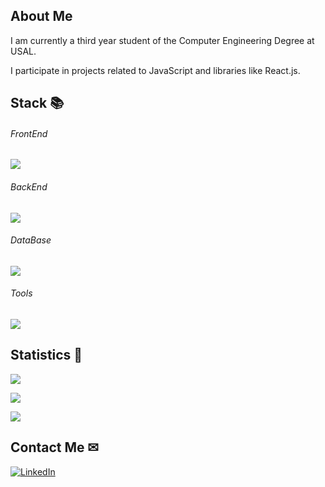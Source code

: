 ## About Me 

I am currently a third year student of the Computer Engineering Degree at USAL.

I participate in projects related to JavaScript and libraries like React.js.

## Stack 📚

<p align="center">
  <h6>FrontEnd</h6>
  <a href="https://skillicons.dev">
    <img src="https://skillicons.dev/icons?i=react,vue" />
  </a>
</p>
<p align="center">
  <h6>BackEnd</h6>
  <a href="https://skillicons.dev">
    <img src="https://skillicons.dev/icons?i=express,java,django,nodejs" />
  </a>
</p>
<p align="center">
  <h6>DataBase</h6>
  <a href="https://skillicons.dev">
    <img src="https://skillicons.dev/icons?i=mongodb,postgresql" />
  </a>
</p>
<p align="center">
  <h6>Tools</h6>
  <a href="https://skillicons.dev">
    <img src="https://skillicons.dev/icons?i=git,docker" />
  </a>
</p>

## Statistics 🧐
![](https://github-readme-stats.vercel.app/api?username=Javirr17&show_icons=true&theme=tokyonight&count_private=true)

![](https://github-readme-streak-stats.herokuapp.com/?user=Javirr17&theme=tokyonight)

![](https://my-github-readme-stats-six.vercel.app/api/top-langs/?username=Javirr17&layout=compact&langs_count=8&theme=tokyonight)

## Contact Me ✉
<a href="https://www.linkedin.com/in/javier-romero-rodr%C3%ADguez-40b0a7255/" rel="nofollow"><img alt="LinkedIn" src="https://camo.githubusercontent.com/a493f6833f99fb3c85788d6d9305e6b7a42b838e5ee5d138fd9a8214a7e77472/68747470733a2f2f696d672e736869656c64732e696f2f62616467652f6c696e6b6564696e2d2532333030373742352e7376673f267374796c653d666f722d7468652d6261646765266c6f676f3d6c696e6b6564696e266c6f676f436f6c6f723d7768697465" data-canonical-src="https://img.shields.io/badge/linkedin-%230077B5.svg?&amp;style=for-the-badge&amp;logo=linkedin&amp;logoColor=white" style="max-width: 100%;"></a>
